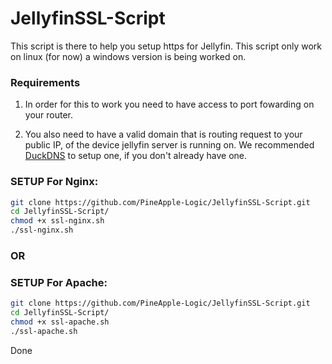 # JellyfinSSL-Script
This script is there to help you setup https for Jellyfin.
This script only work on linux (for now) a windows version is being worked on.

### **Requirements** ###
1. In order for this to work you need to have access to port fowarding on your router.

2. You also need to have a valid domain that is routing request to your public IP, of the device jellyfin server is running on.
   We recommended [DuckDNS](https://duckdns.org) to setup one, if you don't already have one.

### SETUP For Nginx: ####
````bash
git clone https://github.com/PineApple-Logic/JellyfinSSL-Script.git
cd JellyfinSSL-Script/
chmod +x ssl-nginx.sh
./ssl-nginx.sh
````

### OR ###

### SETUP For Apache: ###
````bash
git clone https://github.com/PineApple-Logic/JellyfinSSL-Script.git
cd JellyfinSSL-Script/
chmod +x ssl-apache.sh
./ssl-apache.sh
````

Done
